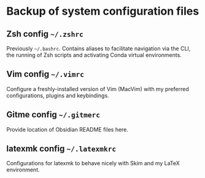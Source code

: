 # Backup of system configuration files

## Zsh config `~/.zshrc`
Previously `~/.bashrc`. Contains aliases to facilitate navigation via the CLI, the running of Zsh scripts and activating Conda virtual environments.

## Vim config `~/.vimrc`
Configure a freshly-installed version of Vim (MacVim) with my preferred configurations, plugins and keybindings.

## Gitme config `~/.gitmerc`
Provide location of Obsidian README files here.

## latexmk config `~/.latexmkrc`
Configurations for latexmk to behave nicely with Skim and my LaTeX environment.